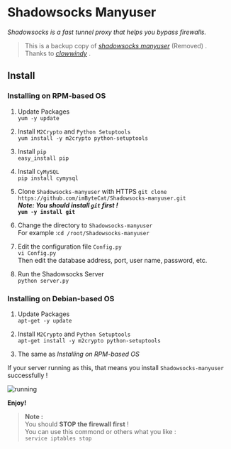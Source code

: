# Shadowsocks Manyuser
_Shadowsocks is a fast tunnel proxy that helps you bypass firewalls._

> This is a backup copy of _[shadowsocks manyuser](https://github.com/shadowsocks/shadowsocks)_ (Removed) .   
> Thanks to _[clowwindy](https://github.com/clowwindy)_ .

## Install

### Installing on RPM-based OS
1. Update Packages   
`yum -y update`

2. Install `M2Crypto` and `Python Setuptools`    
`yum install -y m2crypto python-setuptools`

3. Install `pip`   
`easy_install pip`

4. Install `CyMySQL`   
`pip install cymysql`

5. Clone `Shadowsocks-manyuser` with HTTPS
`git clone https://github.com/imByteCat/Shadowsocks-manyuser.git`   
**_Note: You should install `git` first !_   
`yum -y install git`**

6. Change the directory to `Shadowsocks-manyuser`   
For example :`cd /root/Shadowsocks-manyuser`

7. Edit the configuration file `Config.py`   
`vi Config.py`   
Then edit the database address, port, user name, password, etc.

8. Run the Shadowsocks Server   
`python server.py`

### Installing on Debian-based OS
1. Update Packages   
`apt-get -y update`

2. Install `M2Crypto` and `Python Setuptools`    
`apt-get install -y m2crypto python-setuptools`

3. The same as _Installing on RPM-based OS_

If your server running as this, that means you install `Shadowsocks-manyuser` successfully !

![running](http://7xkvpc.com1.z0.glb.clouddn.com/shadowsocksmanyuser.png)

**Enjoy!**

> **Note :**   
> You should **STOP the firewall first** !   
> You can use this commond or others what you like :   
> `service iptables stop`